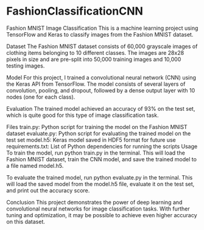 # FashionClassificationCNN
Fashion MNIST Image Classification
This is a machine learning project using TensorFlow and Keras to classify images from the Fashion MNIST dataset.

Dataset
The Fashion MNIST dataset consists of 60,000 grayscale images of clothing items belonging to 10 different classes. The images are 28x28 pixels in size and are pre-split into 50,000 training images and 10,000 testing images.

Model
For this project, I trained a convolutional neural network (CNN) using the Keras API from TensorFlow. The model consists of several layers of convolution, pooling, and dropout, followed by a dense output layer with 10 nodes (one for each class).

Evaluation
The trained model achieved an accuracy of 93% on the test set, which is quite good for this type of image classification task.

Files
train.py: Python script for training the model on the Fashion MNIST dataset
evaluate.py: Python script for evaluating the trained model on the test set
model.h5: Keras model saved in HDF5 format for future use
requirements.txt: List of Python dependencies for running the scripts
Usage
To train the model, run python train.py in the terminal. This will load the Fashion MNIST dataset, train the CNN model, and save the trained model to a file named model.h5.

To evaluate the trained model, run python evaluate.py in the terminal. This will load the saved model from the model.h5 file, evaluate it on the test set, and print out the accuracy score.

Conclusion
This project demonstrates the power of deep learning and convolutional neural networks for image classification tasks. With further tuning and optimization, it may be possible to achieve even higher accuracy on this dataset.
